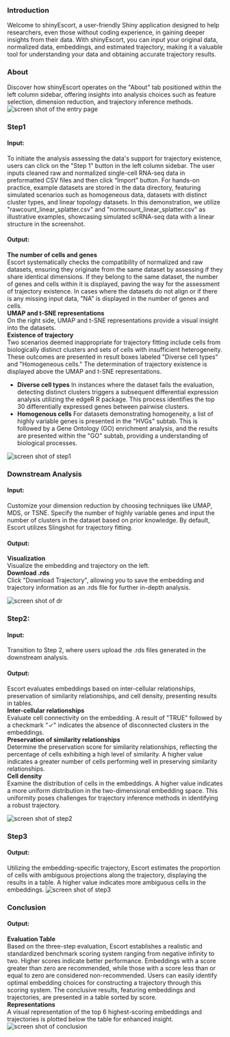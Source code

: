 ### Introduction
Welcome to shinyEscort, a user-friendly Shiny application designed to help researchers, even those without coding experience, in gaining deeper insights from their data. With shinyEscort, you can input your original data, normalized data, embeddings, and estimated trajectory, making it a valuable tool for understanding your data and obtaining accurate trajectory results.

### About
Discover how shinyEscort operates on the "About" tab positioned within the left column sidebar, offering insights into analysis choices such as feature selection, dimension reduction, and trajectory inference methods. 
![screen shot of the entry page](shiny_about.png)


### Step1
#### Input:
To initiate the analysis assessing the data's support for trajectory existence, users can click on the "Step 1" button in the left column sidebar. The user inputs cleaned raw and normalized single-cell RNA-seq data in preformatted CSV files and then click “Import” button. For hands-on practice, example datasets are stored in the data directory, featuring simulated scenarios such as homogeneous data, datasets with distinct cluster types, and linear topology datasets. In this demonstration, we utilize "rawcount_linear_splatter.csv" and "normcount_linear_splatter.csv" as illustrative examples, showcasing simulated scRNA-seq data with a linear structure in the screenshot.
#### Output:
**The number of cells and genes** <br/>
Escort systematically checks the compatibility of normalized and raw datasets, ensuring they originate from the same dataset by assessing if they share identical dimensions. If they belong to the same dataset, the number of genes and cells within it is displayed, paving the way for the assessment of trajectory existence. In cases where the datasets do not align or if there is any missing input data, "NA" is displayed in the number of genes and cells.<br/>
**UMAP and t-SNE representations** <br/>
On the right side, UMAP and t-SNE representations provide a visual insight into the datasets. <br/>
**Existence of trajectory** <br/>
Two scenarios deemed inappropriate for trajectory fitting include cells from biologically distinct clusters and sets of cells with insufficient heterogeneity. These outcomes are presented in result boxes labeled "Diverse cell types" and "Homogeneous cells." The determination of trajectory existence is displayed above the UMAP and t-SNE representations.
* **Diverse cell types**
In instances where the dataset fails the evaluation, detecting distinct clusters triggers a subsequent differential expression analysis utilizing the edgeR R package. This process identifies the top 30 differentially expressed genes between pairwise clusters.
* **Homogenous cells**
For datasets demonstrating homogeneity, a list of highly variable genes is presented in the "HVGs" subtab. This is followed by a Gene Ontology (GO) enrichment analysis, and the results are presented within the "GO" subtab, providing a understanding of biological processes.

![screen shot of step1](shiny_step1.png)


### Downstream Analysis
#### Input:
Customize your dimension reduction by choosing techniques like UMAP, MDS, or TSNE. Specify the number of highly variable genes and input the number of clusters in the dataset based on prior knowledge. By default, Escort utilizes Slingshot for trajectory fitting.
#### Output:
**Visualization** <br/>
Visualize the embedding and trajectory on the left.<br/>
**Download .rds** <br/>
Click "Download Trajectory", allowing you to save the embedding and trajectory information as an .rds file for further in-depth analysis.

![screen shot of dr](shiny_dr.png)

### Step2:
#### Input:
Transition to Step 2, where users upload the .rds files generated in the downstream analysis. 
#### Output:
Escort evaluates embeddings based on inter-cellular relationships, preservation of similarity relationships, and cell density, presenting results in tables. <br/>
**Inter-cellular relationships** <br/>
Evaluate cell connectivity on the embedding. A result of "TRUE" followed by a checkmark "✓" indicates the absence of disconnected clusters in the embeddings. <br/>
**Preservation of similarity relationships** <br/>
Determine the preservation score for similarity relationships, reflecting the percentage of cells exhibiting a high level of similarity. A higher value indicates a greater number of cells performing well in preserving similarity relationships. <br/>
**Cell density** <br/>
Examine the distribution of cells in the embeddings. A higher value indicates a more uniform distribution in the two-dimensional embedding space. This uniformity poses challenges for trajectory inference methods in identifying a robust trajectory.

![screen shot of step2](shiny_step2.png)

### Step3
#### Output:
Utilizing the embedding-specific trajectory, Escort estimates the proportion of cells with ambiguous projections along the trajectory, displaying the results in a table. A higher value indicates more ambiguous cells in the embeddings.
![screen shot of step3](shiny_step3.png)


### Conclusion
#### Output:
**Evaluation Table** <br/>
Based on the three-step evaluation, Escort establishes a realistic and standardized benchmark scoring system ranging from negative infinity to two. Higher scores indicate better performance. Embeddings with a score greater than zero are recommended, while those with a score less than or equal to zero are considered non-recommended. Users can easily identify optimal embedding choices for constructing a trajectory through this scoring system. The conclusive results, featuring embeddings and trajectories, are presented in a table sorted by score. <br/>
**Representations** <br/>
A visual representation of the top 6 highest-scoring embeddings and trajectories is plotted below the table for enhanced insight.
![screen shot of conclusion](shiny_conclusion.png)
